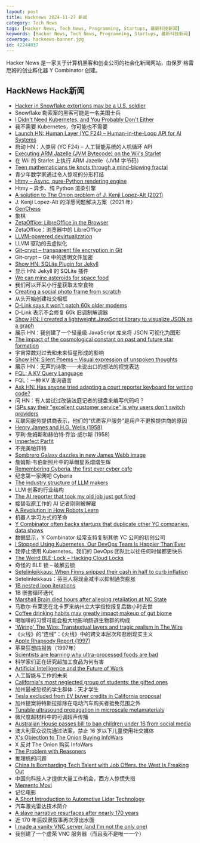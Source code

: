 ```yaml
---
layout: post
title: Hacknews 2024-11-27 新闻
category: Tech News
tags: [Hacker News, Tech News, Programming, Startups, 最新科技新闻]
keywords: [Hacker News, Tech News, Programming, Startups, 最新科技新闻]
coverage: hacknews-banner.jpg
id: 42244837
---
```


Hacker News 是一家关于计算机黑客和创业公司的社会化新闻网站，由保罗·格雷厄姆的创业孵化器 Y Combinator 创建。

## HackNews Hack新闻

- [Hacker in Snowflake extortions may be a U.S. soldier](https://krebsonsecurity.com/2024/11/hacker-in-snowflake-extortions-may-be-a-u-s-soldier/)
- Snowflake 勒索案的黑客可能是一名美国士兵
- [I Didn't Need Kubernetes, and You Probably Don't Either](https://benhouston3d.com/blog/why-i-left-kubernetes-for-google-cloud-run)
- 我不需要 Kubernetes，你可能也不需要
- [Launch HN: Human Layer (YC F24) – Human-in-the-Loop API for AI Systems]()
- 启动 HN：人类层 (YC F24) – 人工智能系统的人机循环 API
- [Executing ARM Jazelle (JVM Bytecode) on the Wii's Starlet](https://github.com/thamugadi/jazelle-wii)
- 在 Wii 的 Starlet 上执行 ARM Jazelle（JVM 字节码）
- [Teen mathematicians tie knots through a mind-blowing fractal](https://www.quantamagazine.org/teen-mathematicians-tie-knots-through-a-mind-blowing-fractal-20241126/)
- 青少年数学家通过令人惊叹的分形打结
- [Htmy – Async, pure-Python rendering engine](https://volfpeter.github.io/htmy/)
- Htmy – 异步、纯 Python 渲染引擎
- [A solution to The Onion problem of J. Kenji Lopez-Alt (2021)](https://medium.com/@drspoulsen/a-solution-to-the-onion-problem-of-j-kenji-l%C3%B3pez-alt-c3c4ab22e67c)
- J. Kenji Lopez-Alt 的洋葱问题解决方案（2021 年）
- [GenChess](https://labs.google/genchess)
- 象棋
- [ZetaOffice: LibreOffice in the Browser](https://zetaoffice.net/)
- ZetaOffice：浏览器中的 LibreOffice
- [LLVM-powered devirtualization](https://blog.thalium.re/posts/llvm-powered-devirtualization/)
- LLVM 驱动的去虚拟化
- [Git-crypt – transparent file encryption in Git](https://www.agwa.name/projects/git-crypt/)
- Git-crypt – Git 中的透明文件加密
- [Show HN: SQLite Plugin for Jekyll](https://github.com/captn3m0/jekyll-sqlite)
- 显示 HN: Jekyll 的 SQLite 插件
- [We can mine asteroids for space food](https://www.cambridge.org/core/journals/international-journal-of-astrobiology/article/how-we-can-mine-asteroids-for-space-food/9EF3C4FA6F32368D09994EB7910C7035)
- 我们可以开采小行星获取太空食物
- [Creating a social photo frame from scratch](https://insignificantdatascience.substack.com/p/creating-a-custom-social-photo-frame)
- 从头开始创建社交相框
- [D-Link says it won't patch 60k older modems](https://www.techradar.com/pro/security/d-link-says-it-wont-patch-60-000-older-modems-as-theyre-not-worth-saving)
- D-Link 表示不会修复 60k 旧调制解调器
- [Show HN: I created a lightweight JavaScript library to visualize JSON as a graph](https://github.com/xzitlou/jsontr.ee)
- 展示 HN：我创建了一个轻量级 JavaScript 库来将 JSON 可视化为图形
- [The impact of the cosmological constant on past and future star formation](https://academic.oup.com/mnras/article/535/2/1449/7896079)
- 宇宙常数对过去和未来恒星形成的影响
- [Show HN: Silent Poems – Visual expression of unspoken thoughts](https://silentpoems.net/)
- 展示 HN：无声的诗歌——未说出口的想法的视觉表达
- [FQL: A KV Query Language](https://github.com/janderland/fql)
- FQL：一种 KV 查询语言
- [Ask HN: Has anyone tried adapting a court reporter keyboard for writing code?]()
- 问 HN：有人尝试过改装法庭记者的键盘来编写代码吗？
- [ISPs say their "excellent customer service" is why users don't switch providers](https://arstechnica.com/tech-policy/2024/11/isps-say-their-excellent-customer-service-is-why-users-dont-switch-providers/)
- 互联网服务提供商表示，他们的“优质客户服务”是用户不更换提供商的原因
- [Henry James and H.G. Wells (1958)](https://www.bopsecrets.org/rexroth/essays/james-wells.htm)
- 亨利·詹姆斯和赫伯特·乔治·威尔斯 (1958)
- [Imperfect Parfit](https://philosophersmag.com/imperfect-parfit/)
- 不完美帕菲特
- [Sombrero Galaxy dazzles in new James Webb image](https://science.nasa.gov/missions/webb/hats-off-to-nasas-webb-sombrero-galaxy-dazzles-in-new-image/)
- 詹姆斯·韦伯新照片中的草帽星系熠熠生辉
- [Remembering Cyberia, the first ever cyber cafe](https://www.vice.com/en/article/worlds-first-ever-cyber-cafe-cyberia-london/)
- 纪念第一家网吧 Cyber​​ia
- [The industry structure of LLM makers](https://calpaterson.com/porter.html)
- LLM 创客的行业结构
- [The AI reporter that took my old job just got fired](https://www.wired.com/story/the-ai-reporter-who-took-my-old-job-just-got-fired/)
- 接替我原工作的 AI 记者刚刚被解雇
- [A Revolution in How Robots Learn](https://www.newyorker.com/magazine/2024/12/02/a-revolution-in-how-robots-learn)
- 机器人学习方式的革命
- [Y Combinator often backs startups that duplicate other YC companies, data shows](https://techcrunch.com/2024/11/22/y-combinator-often-backs-startups-that-duplicate-other-yc-companies-data-shows-its-not-just-ai-code-editors/)
- 数据显示，Y Combinator 经常支持复制其他 YC 公司的初创公司
- [I Stopped Using Kubernetes. Our DevOps Team Is Happier Than Ever](https://blog.stackademic.com/i-stopped-using-kubernetes-our-devops-team-is-happier-than-ever-a5519f916ec0)
- 我停止使用 Kubernetes。我们的 DevOps 团队比以往任何时候都更快乐
- [The Weird BLE-Lock – Hacking Cloud Locks](https://nv1t.github.io/blog/the-weired-ble-lock/)
- 奇怪的 BLE 锁 – 破解云锁
- [Setelinleikkaus: When Finns snipped their cash in half to curb inflation](http://jpkoning.blogspot.com/2024/11/setelinleikkaus-when-finns-snipped.html)
- Setelinleikkaus：芬兰人将现金减半以抑制通货膨胀
- [1B nested loop iterations](https://benjdd.com/languages/)
- 1B 嵌套循环迭代
- [Marshall Brain died hours after alleging retaliation at NC State](https://www.technicianonline.com/news/popular-nc-state-professor-marshall-brain-dies-alleges-retaliation-for-ethics-complaints/article_152e5c80-ac2e-11ef-8b3f-036ac3c8d9bf.html)
- 马歇尔·布莱恩在北卡罗来纳州立大学指控报复后数小时去世
- [Coffee drinking habits may greatly impact makeup of gut biome](https://medicalxpress.com/news/2024-11-coffee-habits-greatly-impact-makeup.html)
- 喝咖啡的习惯可能会极大地影响肠道生物群的构成
- ['Wiring' The Wire: Transtextual layers and tragic realism in The Wire](https://scholar.google.com/citations?view_op=view_citation&hl=en&user=UgSR4RsAAAAJ&citation_for_view=UgSR4RsAAAAJ:vDijr-p_gm4C)
- 《火线》的“连线”：《火线》中的跨文本层次和悲剧现实主义
- [Apple Rhapsody Report (1997)](https://www.uvm.edu/~sjc/raposody.html)
- 苹果狂想曲报告（1997年）
- [Scientists are learning why ultra-processed foods are bad](https://www.economist.com/science-and-technology/2024/11/25/scientists-are-learning-why-ultra-processed-foods-are-bad-for-you)
- 科学家们正在研究超加工食品为何有害
- [Artificial Intelligence and the Future of Work](https://nap.nationalacademies.org/resource/27644/interactive/)
- 人工智能与工作的未来
- [California's most neglected group of students: the gifted ones](https://www.latimes.com/opinion/story/2024-11-18/special-education-schools-gifted)
- 加州最被忽视的学生群体：天才学生
- [Tesla excluded from EV buyer credits in California proposal](https://fortune.com/2024/11/25/tesla-excluded-from-ev-buyer-credits-in-california-proposal-newsom/)
- 加州提案将特斯拉排除在电动汽车购买者抵免范围之外
- [Tunable ultrasound propagation in microscale metamaterials](https://news.mit.edu/2024/tunable-ultrasound-propagation-microscale-metamaterials-1120)
- 微尺度超材料中的可调超声传播
- [Australian House passes bill to ban children under 16 from social media](https://apnews.com/article/australia-social-media-young-children-bf0ca2aedaf61b71fe335421240e94c4)
- 澳大利亚众议院通过法案，禁止 16 岁以下儿童使用社交媒体
- [X's Objection to The Onion Buying InfoWars](https://www.404media.co/xs-objection-to-the-onion-buying-infowars-is-a-reminder-you-do-not-own-your-social-media-accounts/)
- X 反对 The Onion 购买 InfoWars
- [The Problem with Reasoners](https://aidanmclaughlin.notion.site/reasoners-problem)
- 推理机的问题
- [China Is Bombarding Tech Talent with Job Offers. the West Is Freaking Out](https://www.wsj.com/world/china-tech-poaching-job-offer-pay-raise-f8ceac5b)
- 中国向科技人才提供大量工作机会，西方人惊慌失措
- [Memento Movi](https://mementomovi.wackyneighbor.com/)
- 记忆电影
- [A Short Introduction to Automotive Lidar Technology](https://www.viksnewsletter.com/p/short-intro-to-automotive-lidar)
- 汽车激光雷达技术简介
- [A slave narrative resurfaces after nearly 170 years](https://www.nytimes.com/2024/05/23/arts/john-jacobs-slavery-discovery.html)
- 近 170 年后奴隶叙事再次浮出水面
- [I made a vanity VNC server (and I'm not the only one)](https://ache.one/articles/a-vanity-vnc-server)
- 我创建了一个虚荣 VNC 服务器（而且我不是唯一一个）

